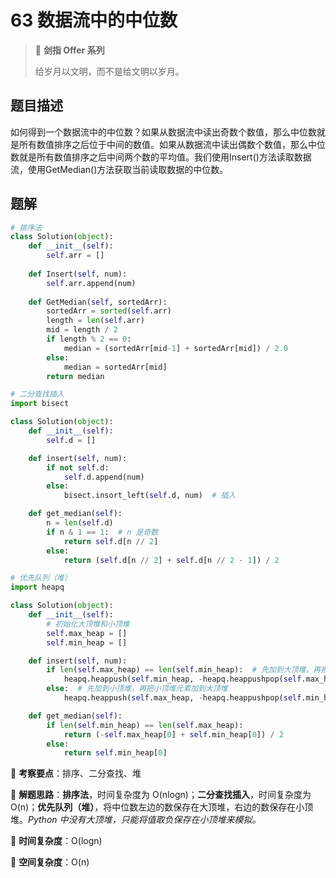 # 63 数据流中的中位数

> 🌟 **剑指 Offer 系列**
>
> 给岁月以文明，而不是给文明以岁月。

## 题目描述

如何得到一个数据流中的中位数？如果从数据流中读出奇数个数值，那么中位数就是所有数值排序之后位于中间的数值。如果从数据流中读出偶数个数值，那么中位数就是所有数值排序之后中间两个数的平均值。我们使用Insert()方法读取数据流，使用GetMedian()方法获取当前读取数据的中位数。

## 题解

```python
# 排序法
class Solution(object):
    def __init__(self):
        self.arr = []
        
    def Insert(self, num):
        self.arr.append(num)
        
    def GetMedian(self, sortedArr):
        sortedArr = sorted(self.arr)
        length = len(self.arr)
        mid = length / 2
        if length % 2 == 0:
            median = (sortedArr[mid-1] + sortedArr[mid]) / 2.0
        else:
            median = sortedArr[mid]
        return median
```

```python
# 二分查找插入
import bisect

class Solution(object):
    def __init__(self):
        self.d = []

    def insert(self, num):
        if not self.d:
            self.d.append(num)
        else:
            bisect.insort_left(self.d, num)  # 插入

    def get_median(self):
        n = len(self.d)
        if n & 1 == 1:  # n 是奇数
            return self.d[n // 2]
        else:
            return (self.d[n // 2] + self.d[n // 2 - 1]) / 2
```

```python
# 优先队列（堆）
import heapq

class Solution(object):
    def __init__(self):
        # 初始化大顶堆和小顶堆
        self.max_heap = []
        self.min_heap = []

    def insert(self, num):
        if len(self.max_heap) == len(self.min_heap):  # 先加到大顶堆，再把大顶堆元素加到小顶堆
            heapq.heappush(self.min_heap, -heapq.heappushpop(self.max_heap, -num))
        else:  # 先加到小顶堆，再把小顶堆元素加到大顶堆
            heapq.heappush(self.max_heap, -heapq.heappushpop(self.min_heap, num))

    def get_median(self):
        if len(self.min_heap) == len(self.max_heap):
            return (-self.max_heap[0] + self.min_heap[0]) / 2
        else:
            return self.min_heap[0]
```

🍥 **考察要点**：排序、二分查找、堆

🍬 **解题思路**：**排序法**，时间复杂度为 O(nlogn)；**二分查找插入**，时间复杂度为 O(n)；**优先队列（堆）**，将中位数左边的数保存在大顶堆，右边的数保存在小顶堆。*Python 中没有大顶堆，只能将值取负保存在小顶堆来模拟。*

🍉 **时间复杂度**：O(logn)

🍭 **空间复杂度**：O(n)
